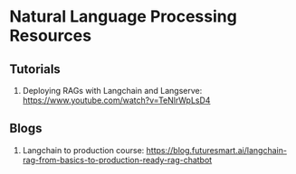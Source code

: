# Natural Language Processing Resources




## Tutorials

1. Deploying RAGs with Langchain and Langserve: https://www.youtube.com/watch?v=TeNlrWpLsD4


## Blogs

1. Langchain to production course:
https://blog.futuresmart.ai/langchain-rag-from-basics-to-production-ready-rag-chatbot
